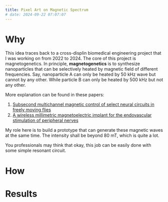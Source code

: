 ```yaml
---
title: Pixel Art on Magnetic Spectrum
# date: 2024-09-22 07:07:07
---
```


# Why
This idea traces back to a cross-displin biomedical engineering project that I was working on from 2022 to 2024. The core of this project is magnetogenetics. In principle, **magnetogenetics** is to synthesize nanoparticles that can be selectively heated by magnetic field of different frequencies. 
Say, nanoparticle A can only be heated by 50 kHz wave but cannot by any other. 
While particle B can only be heated by 500 kHz but not any other. 

More explanation can be found in these papers:
1. [Subsecond multichannel magnetic control of select neural circuits in freely moving flies](https://www.nature.com/articles/s41563-022-01281-7)
2. [A wireless millimetric magnetoelectric implant for the endovascular stimulation of peripheral nerves](https://www.nature.com/articles/s41551-022-00873-7)

My role here is to build a prototype that can generate these magnetic waves at the same time. The intensity shall be beyond 80 mT, which is quite a lot. 

You professionals may think that okay, this job can be easily done with some simple resonant circuit. 

# How

# Results
